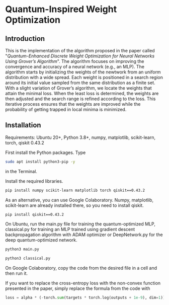 # Quantum-Inspired Weight Optimization
## Introduction
This is the implementation of the algorithm proposed in the paper called "_Quantum-Enhanced Discrete Weight Optimization for Neural Networks Using Grover’s Algorithm_". The algorithm focuses on improving the convergence and accuracy of a neural network (e.g., an MLP). The algorithm starts by initializing the weights of the newtwork from an uniform distribution with a wide spread. Each weight is positioned in a search region around its initial value sampled from the same distribution as a finite set. With a slight variation of Grover’s algorithm, we locate the weights that attain the minimal loss. When the least loss is determined, the weights are then adjusted and the search range is refined according to the loss. This iterative process ensures that the weights are improved while the probability of getting trapped in local minima is minimized.

## Installation
Requirements: Ubuntu 20+, Python 3.8+, numpy, matplotlib, scikit-learn, torch, qiskit 0.43.2 

First install the Python packages. Type
```bash
sudo apt install python3-pip -y
```
in the Terminal.

Install the required libraries. 

```bash
pip install numpy scikit-learn matplotlib torch qiskit==0.43.2
```
As an alternative, you can use Google Colaboratory. Numpy, matplotlib, scikit-learn are already installed there, so you need to install qiskit.
```bash
pip install qiskit==0.43.2
```

On Ubuntu, run the main.py file for training the quantum-optimized MLP, classical.py for training an MLP trained using gradient descent backpropagation algorithm with ADAM optimizer or DeepNetwork.py for the deep quantum-optimized network.
```bash
python3 main.py
```
```bash
python3 classical.py
```

On Google Colaboratory, copy the code from the desired file in a cell and then run it. 

If you want to replace the cross-entropy loss with the non-convex function presented in the paper, simply replace the formula from the code with
```python
loss = alpha * (-torch.sum(targets * torch.log(outputs + 1e-9), dim=1)) + beta * torch.sum(torch.sin(phi * outputs), dim=1)
```

